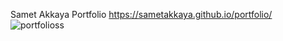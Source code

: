 Samet Akkaya Portfolio
https://sametakkaya.github.io/portfolio/
![portfolioss](https://user-images.githubusercontent.com/102583793/198545295-816f5af6-ea87-45e2-aadc-1079569ef6f3.png)
